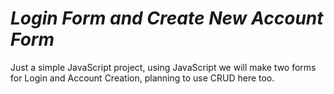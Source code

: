 # *Login Form and Create New Account Form*

Just a simple JavaScript project, using JavaScript we will make two forms for Login and Account Creation, planning to use CRUD here too.